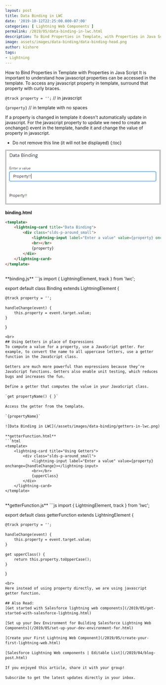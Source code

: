 ```yaml
---
layout: post
title: Data Binding in LWC
date: '2019-10-12T22:25:00.000-07:00'
categories: [ Lightning Web Components ]
permalink: /2019/05/data-binding-in-lwc.html
description: To Bind Properties in Template, with Properties in Java Script it is important to understand how java script properties can be accessed in template. Any Javascript property can be accessed in Html using curly braces {}.
image: assets/images/data-binding/data-binding-head.png
author: kishore
tags:
- Lightning
---
```

How to Bind Properties in Template with Properties in Java Script
It is important to understand how javascript properties can be accessed in the template. To access any javascript property in template, surround that property with curly braces.

`@track property = '';`           // in javascript

`{property}`              // in template with no spaces

If a property is changed in template it doesn't automatically update in javascript. For the javascript property to update we need to create an onchange() event in the template, handle it and change the value of property in javascript.

* Do not remove this line (it will not be displayed)
{:toc}

![Data Binding in LWC](/assets/images/data-binding/data-binding.png)

**binding.html**
```html
<template>
    <lightning-card title="Data Binding">
        <div class="slds-p-around_small">
            <lightning-input label="Enter a value" value={property} onchange={handleChange}></lightning-input>
            <br></br>
            {property}
        </div>
    </lightning-card>
</template>
```
<br>
**binding.js**
```js
import { LightningElement, track } from 'lwc';

export default class Binding extends LightningElement {

    @track property = '';

    handleChange(event) {
        this.property = event.target.value;
    }
}
```
<br>
## Using Getters in place of Expressions
To compute a value for a property, use a JavaScript getter. For example, to convert the name to all uppercase letters, use a getter function in the JavaScript class.

Getters are much more powerful than expressions because they’re JavaScript functions. Getters also enable unit testing, which reduces bugs and increases the fun.

Define a getter that computes the value in your JavaScript class.

`get propertyName() { }`

Access the getter from the template.

`{propertyName}`

![Data Binding in LWC](/assets/images/data-binding/getters-in-lwc.png)

**getterFunction.html**
```html
<template>
    <lightning-card title="Using Getters">
        <div class="slds-p-around_small">
            <lightning-input label="Enter a value" value={property} onchange={handleChange}></lightning-input>
            <br></br>
            {upperClass}
        </div>
    </lightning-card>
</template>
```
<br>
**getterFunction.js**
```js
import { LightningElement, track } from 'lwc';

export default class getterFunction extends LightningElement {

    @track property = '';

    handleChange(event) {
        this.property = event.target.value;
    }

    get upperClass() {
        return this.property.toUpperCase();
    }
}
```
<br>
Here instead of using property directly, we are using javascript getter function.

## Also Read:
[Get started with Salesforce lightning web components](/2019/05/get-started-with-salesforce-lightning.html)

[Set up your Dev Environment for Building Salesforce Lightning Web Components](/2019/05/set-up-your-dev-environment-for.html)

[Create your First Lightning Web Component](/2019/05/create-your-first-lightning-web.html)

[Salesforce Lightning Web components | Editable List](/2019/04/blog-post.html)

If you enjoyed this article, share it with your group!

Subscribe to get the latest updates directly in your inbox.
